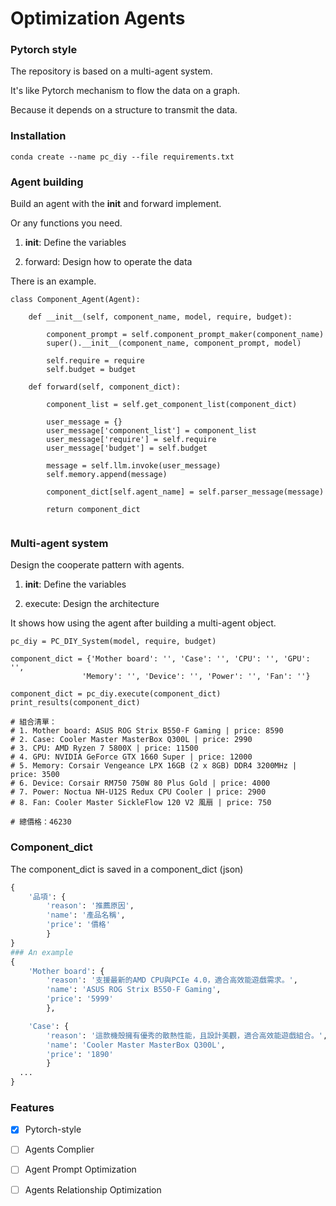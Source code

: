 # Optimization Agents

### Pytorch style
The repository is based on a multi-agent system.

It's like Pytorch mechanism to flow the data on a graph.

Because it depends on a structure to transmit the data. 

### Installation
```
conda create --name pc_diy --file requirements.txt
```

### Agent building

Build an agent with the __init__ and forward implement.

Or any functions you need.

1. __init__: Define the variables

2. forward: Design how to operate the data

There is an example.

```
class Component_Agent(Agent):
    
    def __init__(self, component_name, model, require, budget):
        
        component_prompt = self.component_prompt_maker(component_name)
        super().__init__(component_name, component_prompt, model)
        
        self.require = require
        self.budget = budget
        
    def forward(self, component_dict):
        
        component_list = self.get_component_list(component_dict)
        
        user_message = {}
        user_message['component_list'] = component_list
        user_message['require'] = self.require
        user_message['budget'] = self.budget
        
        message = self.llm.invoke(user_message)
        self.memory.append(message)
        
        component_dict[self.agent_name] = self.parser_message(message)
        
        return component_dict
        
```

### Multi-agent system

Design the cooperate pattern with agents.

1. __init__: Define the variables

2. execute: Design the architecture

It shows how using the agent after building a multi-agent object.

```
pc_diy = PC_DIY_System(model, require, budget)

component_dict = {'Mother board': '', 'Case': '', 'CPU': '', 'GPU': '', 
                'Memory': '', 'Device': '', 'Power': '', 'Fan': ''}

component_dict = pc_diy.execute(component_dict)
print_results(component_dict)

# 組合清單：
# 1. Mother board: ASUS ROG Strix B550-F Gaming | price: 8590
# 2. Case: Cooler Master MasterBox Q300L | price: 2990
# 3. CPU: AMD Ryzen 7 5800X | price: 11500
# 4. GPU: NVIDIA GeForce GTX 1660 Super | price: 12000
# 5. Memory: Corsair Vengeance LPX 16GB (2 x 8GB) DDR4 3200MHz | price: 3500
# 6. Device: Corsair RM750 750W 80 Plus Gold | price: 4000
# 7. Power: Noctua NH-U12S Redux CPU Cooler | price: 2900
# 8. Fan: Cooler Master SickleFlow 120 V2 風扇 | price: 750

# 總價格：46230
```

### Component_dict

The component_dict is saved in a component_dict (json)

```python
{
    '品項': {
        'reason': '推薦原因', 
        'name': '產品名稱', 
        'price': '價格'
        }
}
### An example
{
    'Mother board': {
        'reason': '支援最新的AMD CPU與PCIe 4.0，適合高效能遊戲需求。',
        'name': 'ASUS ROG Strix B550-F Gaming',
        'price': '5999'
        },

    'Case': {
        'reason': '這款機殼擁有優秀的散熱性能，且設計美觀，適合高效能遊戲組合。',
        'name': 'Cooler Master MasterBox Q300L',
        'price': '1890'
        }
  ...
}
```

### Features
- [x] Pytorch-style
- [ ] Agents Complier
- [ ] Agent Prompt Optimization
- [ ] Agents Relationship Optimization

